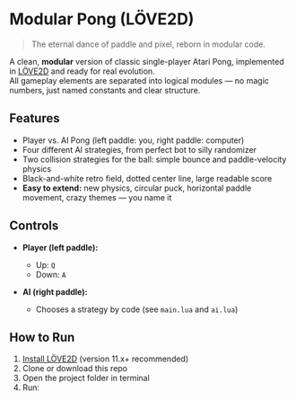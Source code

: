 # Modular Pong (LÖVE2D)

> The eternal dance of paddle and pixel, reborn in modular code.

A clean, **modular** version of classic single-player Atari Pong, implemented in [LÖVE2D](https://love2d.org/) and ready for real evolution.  
All gameplay elements are separated into logical modules — no magic numbers, just named constants and clear structure.

## Features

- Player vs. AI Pong (left paddle: you, right paddle: computer)
- Four different AI strategies, from perfect bot to silly randomizer
- Two collision strategies for the ball: simple bounce and paddle-velocity physics
- Black-and-white retro field, dotted center line, large readable score
- **Easy to extend:** new physics, circular puck, horizontal paddle movement, crazy themes — you name it

## Controls

- **Player (left paddle):**  
  - Up: `Q`  
  - Down: `A`

- **AI (right paddle):**  
  - Chooses a strategy by code (see `main.lua` and `ai.lua`)

## How to Run

1. [Install LÖVE2D](https://love2d.org/) (version 11.x+ recommended)
2. Clone or download this repo
3. Open the project folder in terminal
4. Run:

